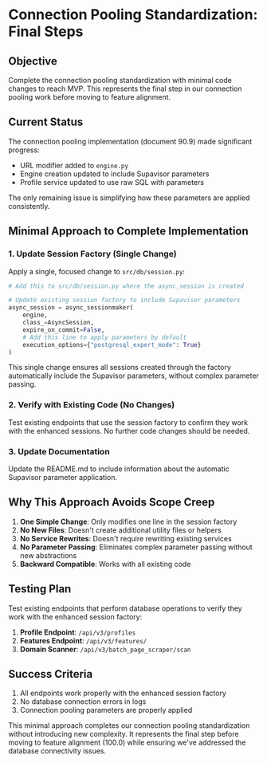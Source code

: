 # Connection Pooling Standardization: Final Steps

## Objective

Complete the connection pooling standardization with minimal code changes to reach MVP. This represents the final step in our connection pooling work before moving to feature alignment.

## Current Status

The connection pooling implementation (document 90.9) made significant progress:
- URL modifier added to `engine.py`
- Engine creation updated to include Supavisor parameters
- Profile service updated to use raw SQL with parameters

The only remaining issue is simplifying how these parameters are applied consistently.

## Minimal Approach to Complete Implementation

### 1. Update Session Factory (Single Change)

Apply a single, focused change to `src/db/session.py`:

```python
# Add this to src/db/session.py where the async_session is created

# Update existing session factory to include Supavisor parameters
async_session = async_sessionmaker(
    engine,
    class_=AsyncSession,
    expire_on_commit=False,
    # Add this line to apply parameters by default
    execution_options={"postgresql_expert_mode": True}
)
```

This single change ensures all sessions created through the factory automatically include the Supavisor parameters, without complex parameter passing.

### 2. Verify with Existing Code (No Changes)

Test existing endpoints that use the session factory to confirm they work with the enhanced sessions. No further code changes should be needed.

### 3. Update Documentation

Update the README.md to include information about the automatic Supavisor parameter application.

## Why This Approach Avoids Scope Creep

1. **One Simple Change**: Only modifies one line in the session factory
2. **No New Files**: Doesn't create additional utility files or helpers
3. **No Service Rewrites**: Doesn't require rewriting existing services
4. **No Parameter Passing**: Eliminates complex parameter passing without new abstractions
5. **Backward Compatible**: Works with all existing code

## Testing Plan

Test existing endpoints that perform database operations to verify they work with the enhanced session factory:

1. **Profile Endpoint**: `/api/v3/profiles`
2. **Features Endpoint**: `/api/v3/features/`
3. **Domain Scanner**: `/api/v3/batch_page_scraper/scan`

## Success Criteria

1. All endpoints work properly with the enhanced session factory
2. No database connection errors in logs
3. Connection pooling parameters are properly applied

This minimal approach completes our connection pooling standardization without introducing new complexity. It represents the final step before moving to feature alignment (100.0) while ensuring we've addressed the database connectivity issues.
